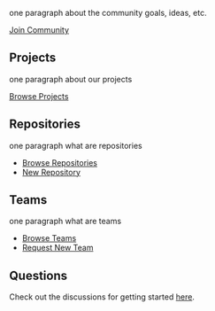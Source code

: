 one paragraph about the community goals, ideas, etc.

[Join Community](https://github.com/non-binary-trees/non-binary-trees.github.io/issues/new?assignees=&labels=&template=i-want-to-join-the-nbt-community.md&title=I+want+to+join+the+NBT+Community+%F0%9F%94%A5%F0%9F%94%A5%F0%9F%94%A5)


## Projects

one paragraph about our projects

[Browse Projects](https://github.com/orgs/non-binary-trees/teams/the-forest)

## Repositories

one paragraph what are repositories

* [Browse Repositories](https://github.com/non-binary-trees)
* [New Repository](https://github.com/organizations/non-binary-trees/repositories/new)

## Teams

one paragraph what are teams

* [Browse Teams](https://github.com/orgs/non-binary-trees/teams/the-forest/teams)
* [Request New Team](https://github.com/non-binary-trees/non-binary-trees.github.io/issues/new?assignees=&labels=&template=new-team-request.md&title=New+Team+Request)

## Questions

Check out the discussions for getting started [here](https://github.com/orgs/non-binary-trees/teams/forest-rangers).
